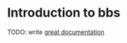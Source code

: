 # Introduction to bbs

TODO: write [great documentation](http://jacobian.org/writing/what-to-write/)
